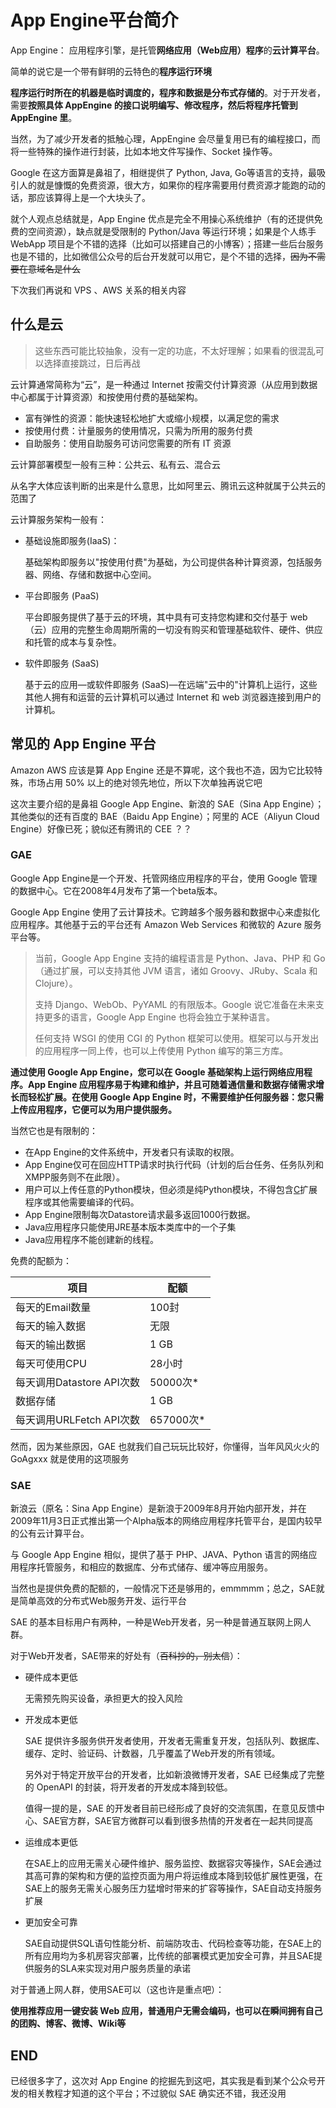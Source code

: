 # App Engine平台简介

App Engine： 应用程序引擎，是托管**网络应用（Web应用）程序**的**云计算平台**。

简单的说它是一个带有鲜明的云特色的**程序运行环境**

**程序运行时所在的机器是临时调度的，程序和数据是分布式存储的**。对于开发者，需要**按照具体 AppEngine 的接口说明编写、修改程序，然后将程序托管到 AppEngine 里**。

当然，为了减少开发者的抵触心理，AppEngine 会尽量复用已有的编程接口，而将一些特殊的操作进行封装，比如本地文件写操作、Socket 操作等。

Google 在这方面算是鼻祖了，相继提供了 Python, Java, Go等语言的支持，最吸引人的就是慷慨的免费资源，很大方，如果你的程序需要用付费资源才能跑的动的话，那应该算得上是一个大块头了。

就个人观点总结就是，App Engine 优点是完全不用操心系统维护（有的还提供免费的空间资源），缺点就是受限制的 Python/Java 等运行环境；如果是个人练手 WebApp 项目是个不错的选择（比如可以搭建自己的小博客）；搭建一些后台服务也是不错的，比如微信公众号的后台开发就可以用它，是个不错的选择，~~因为不需要在意域名是什么~~

下次我们再说和 VPS 、AWS 关系的相关内容

## 什么是云

>   这些东西可能比较抽象，没有一定的功底，不太好理解；如果看的很混乱可以选择直接跳过，日后再战

云计算通常简称为“云”，是一种通过 Internet 按需交付计算资源（从应用到数据中心都属于计算资源）和按使用付费的基础架构。

-   富有弹性的资源：能快速轻松地扩大或缩小规模，以满足您的需求
-   按使用付费：计量服务的使用情况，只需为所用的服务付费
-   自助服务：使用自助服务可访问您需要的所有 IT 资源

云计算部署模型一般有三种：公共云、私有云、混合云

从名字大体应该判断的出来是什么意思，比如阿里云、腾讯云这种就属于公共云的范围了

云计算服务架构一般有：

-   基础设施即服务(IaaS)：

    基础架构即服务以"按使用付费"为基础，为公司提供各种计算资源，包括服务器、网络、存储和数据中心空间。

-   平台即服务 (PaaS)

    平台即服务提供了基于云的环境，其中具有可支持您构建和交付基于 web（云）应用的完整生命周期所需的一切没有购买和管理基础软件、硬件、供应和托管的成本与复杂性。

-   软件即服务 (SaaS)

    基于云的应用—或软件即服务 (SaaS)—在远端"云中的"计算机上运行，这些其他人拥有和运营的云计算机可以通过 Internet 和 web 浏览器连接到用户的计算机。

## 常见的 App Engine 平台

Amazon AWS 应该是算 App Engine 还是不算呢，这个我也不造，因为它比较特殊，市场占用 50% 以上的绝对领先地位，所以下次单独再说它吧

这次主要介绍的是鼻祖 Google App Engine、新浪的 SAE（Sina App Engine）；其他类似的还有百度的 BAE（Baidu App Engine）；阿里的 ACE（Aliyun Cloud Engine）好像已死；貌似还有腾讯的 CEE ？？

### GAE

Google App Engine是一个开发、托管网络应用程序的平台，使用 Google 管理的数据中心。它在2008年4月发布了第一个beta版本。

Google App Engine 使用了云计算技术。它跨越多个服务器和数据中心来虚拟化应用程序。其他基于云的平台还有 Amazon Web Services 和微软的 Azure 服务平台等。

>   当前，Google App Engine 支持的编程语言是 Python、Java、PHP 和 Go（通过扩展，可以支持其他 JVM 语言，诸如 Groovy、JRuby、Scala 和 Clojure）。
>
>   支持 Django、WebOb、PyYAML 的有限版本。Google 说它准备在未来支持更多的语言，Google App Engine 也将会独立于某种语言。
>
>   任何支持 WSGI 的使用 CGI 的 Python 框架可以使用。框架可以与开发出的应用程序一同上传，也可以上传使用 Python 编写的第三方库。

**通过使用 Google App Engine，您可以在 Google 基础架构上运行网络应用程序。App Engine 应用程序易于构建和维护，并且可随着通信量和数据存储需求增长而轻松扩展。在使用 Google App Engine 时，不需要维护任何服务器：您只需上传应用程序，它便可以为用户提供服务。**

当然它也是有限制的：

-   在App Engine的文件系统中，开发者只有读取的权限。
-   App Engine仅可在回应HTTP请求时执行代码（计划的后台任务、任务队列和XMPP服务则不在此限）。
-   用户可以上传任意的Python模块，但必须是纯Python模块，不得包含[C](https://zh.wikipedia.org/wiki/C%E8%AF%AD%E8%A8%80)扩展程序或其他需要编译的代码。
-   App Engine限制每次Datastore请求最多返回1000行数据。
-   Java应用程序只能使用JRE基本版本类库中的一个子集
-   Java应用程序不能创建新的线程。

免费的配额为：

| 项目                  | 配额       |
| ------------------- | -------- |
| 每天的Email数量          | 100封     |
| 每天的输入数据             | 无限       |
| 每天的输出数据             | 1 GB     |
| 每天可使用CPU            | 28小时     |
| 每天调用Datastore API次数 | 50000次*  |
| 数据存储                | 1 GB     |
| 每天调用URLFetch API次数  | 657000次* |

然而，因为某些原因，GAE 也就我们自己玩玩比较好，你懂得，当年风风火火的 GoAgxxx 就是使用的这项服务

### SAE

新浪云（原名：Sina App Engine）是新浪于2009年8月开始内部开发，并在2009年11月3日正式推出第一个Alpha版本的网络应用程序托管平台，是国内较早的公有云计算平台。

与 Google App Engine 相似，提供了基于 PHP、JAVA、Python 语言的网络应用程序托管服务，和相应的数据库、分布式储存、缓冲等应用服务。

当然也是提供免费的配额的，一般情况下还是够用的，emmmmm；总之，SAE就是简单高效的分布式Web服务开发、运行平台

SAE 的基本目标用户有两种，一种是Web开发者，另一种是普通互联网上网人群。

对于Web开发者，SAE带来的好处有（~~百科抄的，别太信~~）：

- 硬件成本更低

  无需预先购买设备，承担更大的投入风险

- 开发成本更低

  SAE 提供许多服务供开发者使用，开发者无需重复开发，包括队列、数据库、缓存、定时、验证码、计数器，几乎覆盖了Web开发的所有领域。

  另外对于特定开放平台的开发者，比如新浪微博开发者，SAE 已经集成了完整的 OpenAPI 的封装，将开发者的开发成本降到较低。

  值得一提的是，SAE 的开发者目前已经形成了良好的交流氛围，在意见反馈中心、SAE官方群，SAE官方微群可以看到很多热情的开发者在一起共同提高


- 运维成本更低

  在SAE上的应用无需关心硬件维护、服务监控、数据容灾等操作，SAE会通过其高可靠的架构和方便的监控页面为用户将运维成本降到较低扩展性更强，在SAE上的服务无需关心服务压力猛增时带来的扩容等操作，SAE自动支持服务扩展

- 更加安全可靠

  SAE自动提供SQL语句性能分析、前端防攻击、代码检查等功能，在SAE上的所有应用均为多机房容灾部署，比传统的部署模式更加安全可靠，并且SAE提供服务的SLA来实现对用户服务质量的承诺

对于普通上网人群，使用SAE可以（这也许是重点吧）：

**使用推荐应用一键安装 Web 应用，普通用户无需会编码，也可以在瞬间拥有自己的团购、博客、微博、Wiki等**

## END

已经很多字了，这次对 App Engine 的挖掘先到这吧，其实我是看到某个公众号开发的相关教程才知道的这个平台；不过貌似 SAE 确实还不错，我还没用